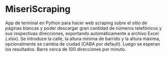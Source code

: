 # MiseriScraping
App de terminal en Python para hacer web scraping sobre el sitio de páginas blancas y poder descargar gran cantidad de números telefónicos y sus respectivas direcciones, exportando automáticamente a archivo Excel (.xlsx). Se introduce la calle, la altura mínima de barrido y la altura máxima, opcionalmente se cambia de ciudad (CABA por default). Luego se esperan los resultados. Barre cerca de 100 direcciones por minuto.
